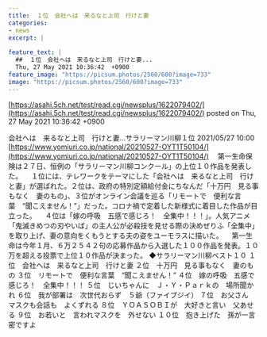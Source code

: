 ```yaml
---
title:  １位　会社へは　来るなと上司　行けと妻  
categories:
- news
excerpt: |
  
feature_text: |
  ##  １位　会社へは　来るなと上司　行けと妻...
  Thu, 27 May 2021 10:36:42  +0900
feature_image: "https://picsum.photos/2560/600?image=733"
image: "https://picsum.photos/2560/600?image=733"
---
```


[https://asahi.5ch.net/test/read.cgi/newsplus/1622079402/](https://asahi.5ch.net/test/read.cgi/newsplus/1622079402/)
posted on Thu, 27 May 2021 10:36:42  +0900

<!--more-->

会社へは　来るなと上司　行けと妻…サラリーマン川柳１位 2021/05/27 10:00 [https://www.yomiuri.co.jp/national/20210527-OYT1T50104/](https://www.yomiuri.co.jp/national/20210527-OYT1T50104/) 　第一生命保険は２７日、恒例の「サラリーマン川柳コンクール」の上位１０作品を発表した。 　１位には、テレワークをテーマにした「会社へは　来るなと上司　行けと妻」が選ばれた。２位は、政府の特別定額給付金にちなんだ「十万円　見る事もなく　妻のもの」、３位がオンライン会議を巡る「リモートで　便利な言葉　“聞こえません！”」だった。コロナ禍で定着した新様式に着目した作品が目立った。 　４位は「嫁の呼吸　五感で感じろ！　全集中！！！」。人気アニメ「鬼滅きめつの刃やいば」の主人公が必殺技を見せる際の決めぜりふ「全集中」を取り上げ、妻の意向をくもうとする夫の姿をユーモラスに描いた。 　第一生命は今年１月、６万２５４２句の応募作品から入選した１００作品を発表。１０万を超える投票で上位１０作品が決まった。 ◆サラリーマン川柳ベスト１０ １位　会社へは　来るなと上司　行けと妻 ２位　十万円　見る事もなく　妻のもの ３位　リモートで　便利な言葉　“聞こえません！” ４位　嫁の呼吸　五感で感じろ！　全集中！！！ ５位　じいちゃんに　Ｊ・Ｙ・Ｐａｒｋの　場所聞かれ ６位　我が部署は　次世代おらず　５爺（ファイブジイ） ７位　お父さん　マスクも会話も　よくずれる ８位　ＹＯＡＳＯＢＩが　大好きと言い　父あせる ９位　お若いと　言われマスクを　外せない １０位　抱き上げた　孫が一言　密ですよ
